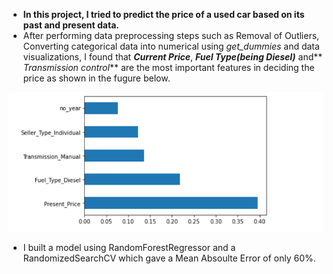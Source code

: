 * **In this project, I tried to predict the price of a used car based on its past and present data.**
* After performing data preprocessing steps such as Removal of Outliers, Converting categorical data into numerical using _get_dummies_ and data visualizations, I found that **_Current Price_**, **_Fuel Type(being Diesel)_** and** _Transmission control_** are the most important features in deciding the price as shown in the fugure below.
  
![Features](Features.png)

* I built a model using RandomForestRegressor and a RandomizedSearchCV which gave a Mean Absoulte Error of only 60%.
